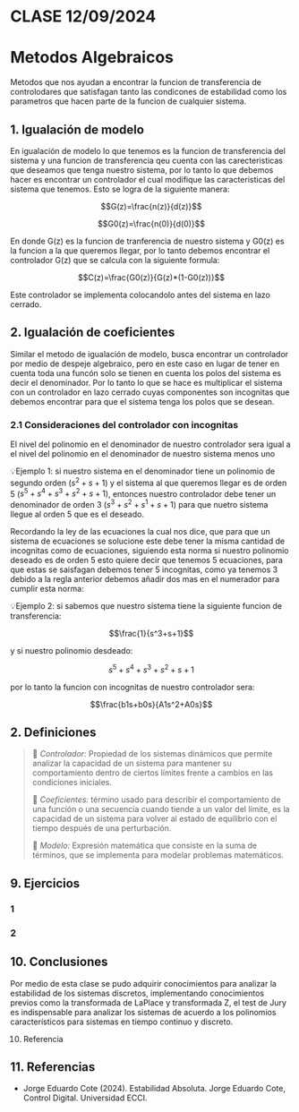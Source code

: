 # CLASE 12/09/2024
# Metodos Algebraicos
Metodos que nos ayudan a encontrar la funcion de transferencia de controlodares que satisfagan tanto las condicones de estabilidad como los parametros que hacen parte de la funcion de cualquier sistema.
## 1. Igualación de modelo
En igualación de modelo lo que tenemos es la funcion de transferencia del sistema y una funcion de transferencia qeu cuenta con las carecteristicas que deseamos que tenga nuestro sistema, por lo tanto lo que debemos hacer es encontrar un controlador el cual modifique las caracteristicas del sistema que tenemos.
Esto se logra de la siguiente manera:

  $$G(z)=\frac{n(z)}{d(z)}$$
  
  $$G0(z)=\frac{n(0)}{d(0)}$$
  
En donde G(z) es la funcion de tranferencia de nuestro sistema y G0(z) es la funcion a la que queremos llegar, por lo tanto debemos encontrar el controlador G(z) que se calcula con la siguiente formula:

  $$C(z)=\frac{G0(z)}{G(z)*(1-G0(z))}$$

Este controlador se implementa colocandolo antes del sistema en lazo cerrado.  

## 2. Igualación de coeficientes
Similar el metodo de igualación de modelo, busca encontrar un controlador por medio de despeje algebraico, pero en este caso en lugar de tener en cuenta toda una funcón solo se tienen en cuenta los polos del sistema es decir el denominador.
Por lo tanto lo que se hace es multiplicar el sistema con un controlador en lazo cerrado cuyas componentes son incognitas que debemos encontrar para que el sistema tenga los polos que se desean.
### 2.1 Consideraciones del controlador con incognitas
El nivel del polinomio en el denominador de nuestro controlador sera igual a el nivel del polinomio en el denominador de nuestro sistema menos uno

💡Ejemplo 1:
si nuestro sistema en el denominador tiene un polinomio de segundo orden ($s^2+s+1$) y el sistema al que queremos llegar es de orden 5 ($s^5+s^4+s^3+s^2+s+1$), entonces nuestro controlador debe tener un denominador de orden 3 ($s^3+s^2+s^1+s+1$) para que nuetro sistema llegue al orden 5 que es el deseado.



Recordando la ley de las ecuaciones la cual nos dice, que para que un sistema de ecuaciones se solucione este debe tener la misma cantidad de incognitas como de ecuaciones, siguiendo esta norma si nuestro polinomio deseado es de orden 5 esto quiere decir que tenemos 5 ecuaciones, para que estas se saisfagan debemos tener 5 incognitas, como ya tenemos 3 debido a la regla anterior debemos añadir dos mas en el numerador para cumplir esta norma:

💡Ejemplo 2:
si sabemos que nuestro sistema tiene la siguiente funcion de transferencia:

$$\frac{1}{s^3+s+1}$$

y si nuestro polinomio desdeado:

$$s^5+s^4+s^3+s^2+s+1$$

por lo tanto la funcion con incognitas de nuestro controlador sera:

$$\frac{b1s+b0s}{A1s^2+A0s}$$

## 2. Definiciones
>🔑 *Controlador:* Propiedad de los sistemas dinámicos que permite analizar la capacidad de un sistema para mantener su comportamiento dentro de ciertos límites frente a cambios en las condiciones iniciales.
>
>🔑 *Coeficientes:* término usado para describir el comportamiento de una función o una secuencia cuando tiende a un valor del límite, es la capacidad de un sistema para volver al estado de equilibrio con el tiempo después de una perturbación.
>
>🔑 *Modelo:* Expresión matemática que consiste en la suma de términos, que se implementa para modelar problemas matemáticos. 
>
## 9. Ejercicios

### 1 

### 2 

## 10. Conclusiones
Por medio de esta clase se pudo adquirir conocimientos para analizar la estabilidad de los sistemas discretos, implementando conocimientos previos como la transformada de LaPlace y transformada Z, el test de Jury es indispensable para analizar los sistemas de acuerdo a los polinomios característicos para sistemas en tiempo continuo y discreto.

10. Referencia
## 11. Referencias
* Jorge Eduardo Cote  (2024). Estabilidad Absoluta. Jorge Eduardo Cote, Control Digital. Universidad ECCI.



